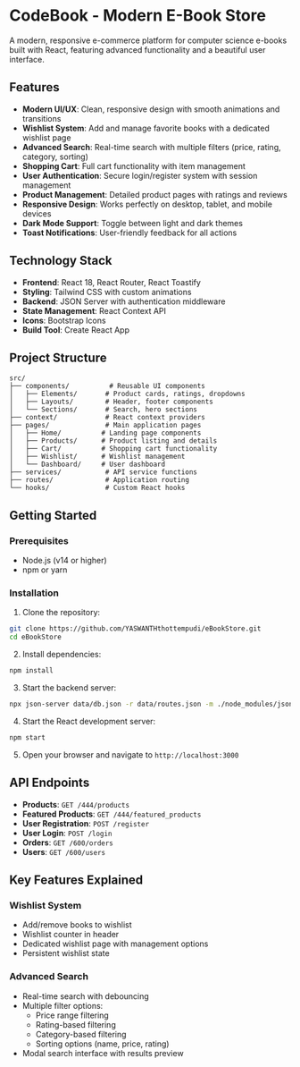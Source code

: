 # CodeBook - Modern E-Book Store

A modern, responsive e-commerce platform for computer science e-books built with React, featuring advanced functionality and a beautiful user interface.

## Features

- **Modern UI/UX**: Clean, responsive design with smooth animations and transitions
- **Wishlist System**: Add and manage favorite books with a dedicated wishlist page
- **Advanced Search**: Real-time search with multiple filters (price, rating, category, sorting)
- **Shopping Cart**: Full cart functionality with item management
- **User Authentication**: Secure login/register system with session management
- **Product Management**: Detailed product pages with ratings and reviews
- **Responsive Design**: Works perfectly on desktop, tablet, and mobile devices
- **Dark Mode Support**: Toggle between light and dark themes
- **Toast Notifications**: User-friendly feedback for all actions

## Technology Stack

- **Frontend**: React 18, React Router, React Toastify
- **Styling**: Tailwind CSS with custom animations
- **Backend**: JSON Server with authentication middleware
- **State Management**: React Context API
- **Icons**: Bootstrap Icons
- **Build Tool**: Create React App

## Project Structure

```
src/
├── components/          # Reusable UI components
│   ├── Elements/       # Product cards, ratings, dropdowns
│   ├── Layouts/        # Header, footer components
│   └── Sections/       # Search, hero sections
├── context/            # React context providers
├── pages/              # Main application pages
│   ├── Home/          # Landing page components
│   ├── Products/      # Product listing and details
│   ├── Cart/          # Shopping cart functionality
│   ├── Wishlist/      # Wishlist management
│   └── Dashboard/     # User dashboard
├── services/           # API service functions
├── routes/             # Application routing
└── hooks/              # Custom React hooks
```

## Getting Started

### Prerequisites

- Node.js (v14 or higher)
- npm or yarn

### Installation

1. Clone the repository:
```bash
git clone https://github.com/YASWANTHthottempudi/eBookStore.git
cd eBookStore
```

2. Install dependencies:
```bash
npm install
```

3. Start the backend server:
```bash
npx json-server data/db.json -r data/routes.json -m ./node_modules/json-server-auth --port 8000
```

4. Start the React development server:
```bash
npm start
```

5. Open your browser and navigate to `http://localhost:3000`

## API Endpoints

- **Products**: `GET /444/products`
- **Featured Products**: `GET /444/featured_products`
- **User Registration**: `POST /register`
- **User Login**: `POST /login`
- **Orders**: `GET /600/orders`
- **Users**: `GET /600/users`

## Key Features Explained

### Wishlist System
- Add/remove books to wishlist
- Wishlist counter in header
- Dedicated wishlist page with management options
- Persistent wishlist state

### Advanced Search
- Real-time search with debouncing
- Multiple filter options:
  - Price range filtering
  - Rating-based filtering
  - Category-based filtering
  - Sorting options (name, price, rating)
- Modal search interface with results preview




